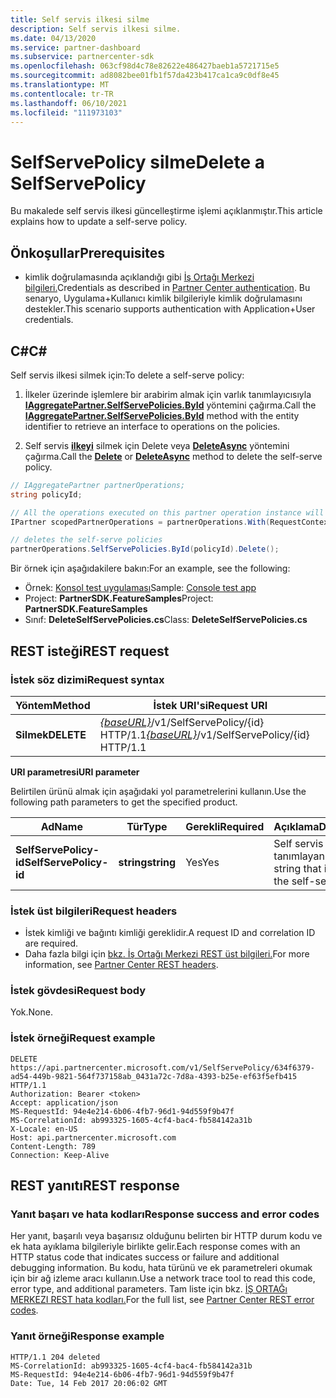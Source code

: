 ```yaml
---
title: Self servis ilkesi silme
description: Self servis ilkesi silme.
ms.date: 04/13/2020
ms.service: partner-dashboard
ms.subservice: partnercenter-sdk
ms.openlocfilehash: 063cf98d4c78e82622e486427baeb1a5721715e5
ms.sourcegitcommit: ad8082bee01fb1f57da423b417ca1ca9c0df8e45
ms.translationtype: MT
ms.contentlocale: tr-TR
ms.lasthandoff: 06/10/2021
ms.locfileid: "111973103"
---
```

# <a name="delete-a-selfservepolicy"></a><span data-ttu-id="33251-103">SelfServePolicy silme</span><span class="sxs-lookup"><span data-stu-id="33251-103">Delete a SelfServePolicy</span></span>

<span data-ttu-id="33251-104">Bu makalede self servis ilkesi güncelleştirme işlemi açıklanmıştır.</span><span class="sxs-lookup"><span data-stu-id="33251-104">This article explains how to update a self-serve policy.</span></span>

## <a name="prerequisites"></a><span data-ttu-id="33251-105">Önkoşullar</span><span class="sxs-lookup"><span data-stu-id="33251-105">Prerequisites</span></span>

- <span data-ttu-id="33251-106">kimlik doğrulamasında açıklandığı gibi [İş Ortağı Merkezi bilgileri.](partner-center-authentication.md)</span><span class="sxs-lookup"><span data-stu-id="33251-106">Credentials as described in [Partner Center authentication](partner-center-authentication.md).</span></span> <span data-ttu-id="33251-107">Bu senaryo, Uygulama+Kullanıcı kimlik bilgileriyle kimlik doğrulamasını destekler.</span><span class="sxs-lookup"><span data-stu-id="33251-107">This scenario supports authentication with Application+User credentials.</span></span>

## <a name="c"></a><span data-ttu-id="33251-108">C\#</span><span class="sxs-lookup"><span data-stu-id="33251-108">C\#</span></span>

<span data-ttu-id="33251-109">Self servis ilkesi silmek için:</span><span class="sxs-lookup"><span data-stu-id="33251-109">To delete a self-serve policy:</span></span>

1. <span data-ttu-id="33251-110">İlkeler üzerinde işlemlere bir arabirim almak için varlık tanımlayıcısıyla [**IAggregatePartner.SelfServePolicies.ById**](/dotnet/api/microsoft.store.partnercenter.iselfservepoliciescollection.byid) yöntemini çağırma.</span><span class="sxs-lookup"><span data-stu-id="33251-110">Call the [**IAggregatePartner.SelfServePolicies.ById**](/dotnet/api/microsoft.store.partnercenter.iselfservepoliciescollection.byid) method with the entity identifier to retrieve an interface to operations on the policies.</span></span>

2. <span data-ttu-id="33251-111">Self servis [**ilkeyi**](/dotnet/api/microsoft.store.partnercenter.SelfServePolicies.delete) silmek için Delete veya [**DeleteAsync**](/dotnet/api/microsoft.store.partnercenter.SelfServePolicies.deleteasync) yöntemini çağırma.</span><span class="sxs-lookup"><span data-stu-id="33251-111">Call the [**Delete**](/dotnet/api/microsoft.store.partnercenter.SelfServePolicies.delete) or [**DeleteAsync**](/dotnet/api/microsoft.store.partnercenter.SelfServePolicies.deleteasync) method to delete the self-serve policy.</span></span>

``` csharp
// IAggregatePartner partnerOperations;
string policyId;

// All the operations executed on this partner operation instance will share the same correlation Id but will differ in request Id
IPartner scopedPartnerOperations = partnerOperations.With(RequestContextFactory.Instance.Create(Guid.NewGuid()));

// deletes the self-serve policies
partnerOperations.SelfServePolicies.ById(policyId).Delete();
```

<span data-ttu-id="33251-112">Bir örnek için aşağıdakilere bakın:</span><span class="sxs-lookup"><span data-stu-id="33251-112">For an example, see the following:</span></span>

- <span data-ttu-id="33251-113">Örnek: [Konsol test uygulaması](console-test-app.md)</span><span class="sxs-lookup"><span data-stu-id="33251-113">Sample: [Console test app](console-test-app.md)</span></span>
- <span data-ttu-id="33251-114">Project: **PartnerSDK.FeatureSamples**</span><span class="sxs-lookup"><span data-stu-id="33251-114">Project: **PartnerSDK.FeatureSamples**</span></span>
- <span data-ttu-id="33251-115">Sınıf: **DeleteSelfServePolicies.cs**</span><span class="sxs-lookup"><span data-stu-id="33251-115">Class: **DeleteSelfServePolicies.cs**</span></span>

## <a name="rest-request"></a><span data-ttu-id="33251-116">REST isteği</span><span class="sxs-lookup"><span data-stu-id="33251-116">REST request</span></span>

### <a name="request-syntax"></a><span data-ttu-id="33251-117">İstek söz dizimi</span><span class="sxs-lookup"><span data-stu-id="33251-117">Request syntax</span></span>

| <span data-ttu-id="33251-118">Yöntem</span><span class="sxs-lookup"><span data-stu-id="33251-118">Method</span></span>  | <span data-ttu-id="33251-119">İstek URI'si</span><span class="sxs-lookup"><span data-stu-id="33251-119">Request URI</span></span>                                                                   |
|---------|-------------------------------------------------------------------------------|
| <span data-ttu-id="33251-120">**Silmek**</span><span class="sxs-lookup"><span data-stu-id="33251-120">**DELETE**</span></span> | <span data-ttu-id="33251-121">[*{baseURL}*](partner-center-rest-urls.md)/v1/SelfServePolicy/{id} HTTP/1.1</span><span class="sxs-lookup"><span data-stu-id="33251-121">[*{baseURL}*](partner-center-rest-urls.md)/v1/SelfServePolicy/{id} HTTP/1.1</span></span> |

<span data-ttu-id="33251-122">**URI parametresi**</span><span class="sxs-lookup"><span data-stu-id="33251-122">**URI parameter**</span></span>

<span data-ttu-id="33251-123">Belirtilen ürünü almak için aşağıdaki yol parametrelerini kullanın.</span><span class="sxs-lookup"><span data-stu-id="33251-123">Use the following path parameters to get the specified product.</span></span>

| <span data-ttu-id="33251-124">Ad</span><span class="sxs-lookup"><span data-stu-id="33251-124">Name</span></span>                       | <span data-ttu-id="33251-125">Tür</span><span class="sxs-lookup"><span data-stu-id="33251-125">Type</span></span>         | <span data-ttu-id="33251-126">Gerekli</span><span class="sxs-lookup"><span data-stu-id="33251-126">Required</span></span> | <span data-ttu-id="33251-127">Açıklama</span><span class="sxs-lookup"><span data-stu-id="33251-127">Description</span></span>                                                     |
|----------------------------|--------------|----------|-----------------------------------------------------------------|
| <span data-ttu-id="33251-128">**SelfServePolicy-id**</span><span class="sxs-lookup"><span data-stu-id="33251-128">**SelfServePolicy-id**</span></span>     | <span data-ttu-id="33251-129">**string**</span><span class="sxs-lookup"><span data-stu-id="33251-129">**string**</span></span>   | <span data-ttu-id="33251-130">Yes</span><span class="sxs-lookup"><span data-stu-id="33251-130">Yes</span></span>      | <span data-ttu-id="33251-131">Self servis ilkesi tanımlayan bir dize.</span><span class="sxs-lookup"><span data-stu-id="33251-131">A string that identifies the self-serve policy.</span></span>                 |

### <a name="request-headers"></a><span data-ttu-id="33251-132">İstek üst bilgileri</span><span class="sxs-lookup"><span data-stu-id="33251-132">Request headers</span></span>

- <span data-ttu-id="33251-133">İstek kimliği ve bağıntı kimliği gereklidir.</span><span class="sxs-lookup"><span data-stu-id="33251-133">A request ID and correlation ID are required.</span></span>
- <span data-ttu-id="33251-134">Daha fazla bilgi için [bkz. İş Ortağı Merkezi REST üst bilgileri.](headers.md)</span><span class="sxs-lookup"><span data-stu-id="33251-134">For more information, see [Partner Center REST headers](headers.md).</span></span>

### <a name="request-body"></a><span data-ttu-id="33251-135">İstek gövdesi</span><span class="sxs-lookup"><span data-stu-id="33251-135">Request body</span></span>

<span data-ttu-id="33251-136">Yok.</span><span class="sxs-lookup"><span data-stu-id="33251-136">None.</span></span>

### <a name="request-example"></a><span data-ttu-id="33251-137">İstek örneği</span><span class="sxs-lookup"><span data-stu-id="33251-137">Request example</span></span>

```http
DELETE https://api.partnercenter.microsoft.com/v1/SelfServePolicy/634f6379-ad54-449b-9821-564f737158ab_0431a72c-7d8a-4393-b25e-ef63f5efb415 HTTP/1.1
Authorization: Bearer <token>
Accept: application/json
MS-RequestId: 94e4e214-6b06-4fb7-96d1-94d559f9b47f
MS-CorrelationId: ab993325-1605-4cf4-bac4-fb584142a31b
X-Locale: en-US
Host: api.partnercenter.microsoft.com
Content-Length: 789
Connection: Keep-Alive

```

## <a name="rest-response"></a><span data-ttu-id="33251-138">REST yanıtı</span><span class="sxs-lookup"><span data-stu-id="33251-138">REST response</span></span>

### <a name="response-success-and-error-codes"></a><span data-ttu-id="33251-139">Yanıt başarı ve hata kodları</span><span class="sxs-lookup"><span data-stu-id="33251-139">Response success and error codes</span></span>

<span data-ttu-id="33251-140">Her yanıt, başarılı veya başarısız olduğunu belirten bir HTTP durum kodu ve ek hata ayıklama bilgileriyle birlikte gelir.</span><span class="sxs-lookup"><span data-stu-id="33251-140">Each response comes with an HTTP status code that indicates success or failure and additional debugging information.</span></span> <span data-ttu-id="33251-141">Bu kodu, hata türünü ve ek parametreleri okumak için bir ağ izleme aracı kullanın.</span><span class="sxs-lookup"><span data-stu-id="33251-141">Use a network trace tool to read this code, error type, and additional parameters.</span></span> <span data-ttu-id="33251-142">Tam liste için bkz. [İŞ ORTAĞı MERKEZI REST hata kodları.](error-codes.md)</span><span class="sxs-lookup"><span data-stu-id="33251-142">For the full list, see [Partner Center REST error codes](error-codes.md).</span></span>

### <a name="response-example"></a><span data-ttu-id="33251-143">Yanıt örneği</span><span class="sxs-lookup"><span data-stu-id="33251-143">Response example</span></span>

```http
HTTP/1.1 204 deleted
MS-CorrelationId: ab993325-1605-4cf4-bac4-fb584142a31b
MS-RequestId: 94e4e214-6b06-4fb7-96d1-94d559f9b47f
Date: Tue, 14 Feb 2017 20:06:02 GMT

```
